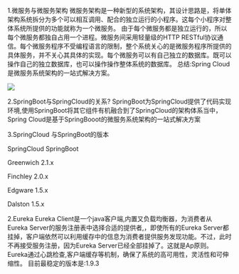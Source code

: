 1.微服务与微服务架构
微服务架构是一种新型的系统架构，其设计思路是，将单体架构系统拆分为多个可以相互调用、配合的独立运行的小程序。这每个小程序对整体系统所提供的功能就称为一个微服务。
由于每个微服务都是独立运行的，所以每个微服务都独自占用一个进程。微服务间采用轻量级的HTTP RESTful协议通信。每个微服务程序不受编程语言的限制，整个系统关心的是微服务程序所提供的具体服务，并不关心其具体的实现。每个微服务可以有自己独立的数据库。既可以操作自己的独立数据库，也可以操作操作整体系统的数据库。
总结:Spring Cloud是微服务系统架构的一站式解决方案。

![](https://i.imgur.com/nX9bUlt.png)

2.SpringBoot与SpringCloud的关系?
SpringBoot为SpringCloud提供了代码实现环境,使用SpringBoot将其它组件有机融合到了SpringCloud的架构体系当中，Spring Cloud是基于SpringBooot的微服务系统架构的一站式解决方案

3.SpringCloud 与SpringBoot的版本

SpringCloud                   SpringBoot

Greenwich                      2.1.x

Finchley                       2.0.x

Edgware                        1.5.x

Dalston                        1.5.x

2.Eureka
Eureka Client是一个java客户端,内置又负载均衡器，为消费者从Eureka Server的服务注册表中选择合适的提供者,，即使所有的Eureka  Server都挂掉，客户端依然可以利用缓存中的信息为消费者提供服务发现功能。不过，此时不再接受服务注册，因为Eureka Server已经全部挂掉了。这就是Ap原则。
Eureka通过心跳检查,客户端缓存等机制，确保了系统的高可用性，灵活性和可伸缩性。
目前最稳定的版本是:1.9.3